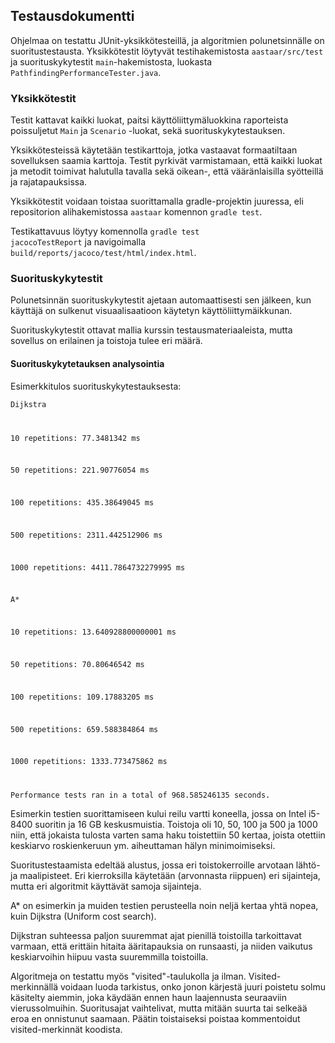 
## Testausdokumentti

Ohjelmaa on testattu JUnit-yksikkötesteillä, ja algoritmien polunetsinnälle on suoritustestausta. Yksikkötestit löytyvät testihakemistosta <code>aastaar/src/test</code> ja suorituskykytestit <code>main</code>-hakemistosta, luokasta <code>PathfindingPerformanceTester.java</code>.

### Yksikkötestit

Testit kattavat kaikki luokat, paitsi käyttöliittymäluokkina raporteista poissuljetut <code>Main</code> ja <code>Scenario</code> -luokat, sekä suorituskykytestauksen.

Yksikkötesteissä käytetään testikarttoja, jotka vastaavat formaatiltaan sovelluksen saamia karttoja. Testit pyrkivät varmistamaan, että kaikki luokat ja metodit toimivat halutulla tavalla sekä oikean-, että vääränlaisilla syötteillä ja rajatapauksissa.

Yksikkötestit voidaan toistaa suorittamalla gradle-projektin juuressa, eli repositorion alihakemistossa <code>aastaar</code> komennon <code>gradle test</code>.

Testikattavuus löytyy komennolla <code>gradle test jacocoTestReport</code> ja navigoimalla <code>build/reports/jacoco/test/html/index.html</code>.

### Suorituskykytestit

Polunetsinnän suorituskykytestit ajetaan automaattisesti sen jälkeen, kun käyttäjä on sulkenut visuaalisaatioon käytetyn käyttöliittymäikkunan.

Suorituskykytestit ottavat mallia kurssin testausmateriaaleista, mutta sovellus on erilainen ja toistoja tulee eri määrä.

#### Suorituskykytetauksen analysointia

Esimerkkitulos suorituskykytestauksesta:

<code>Dijkstra

10 repetitions: 77.3481342 ms

50 repetitions: 221.90776054 ms

100 repetitions: 435.38649045 ms

500 repetitions: 2311.442512906 ms

1000 repetitions: 4411.7864732279995 ms

A*

10 repetitions: 13.640928800000001 ms

50 repetitions: 70.80646542 ms

100 repetitions: 109.17883205 ms

500 repetitions: 659.588384864 ms

1000 repetitions: 1333.773475862 ms

Performance tests ran in a total of 968.585246135 seconds.</code>

Esimerkin testien suorittamiseen kului reilu vartti koneella, jossa on Intel i5-8400 suoritin ja 16 GB keskusmuistia. Toistoja oli 10, 50, 100 ja 500 ja 1000 niin, että jokaista tulosta varten sama haku toistettiin 50 kertaa, joista otettiin keskiarvo roskienkeruun ym. aiheuttaman hälyn minimoimiseksi.

Suoritustestaamista edeltää alustus, jossa eri toistokerroille arvotaan lähtö- ja maalipisteet. Eri kierroksilla käytetään (arvonnasta riippuen) eri sijainteja, mutta eri algoritmit käyttävät samoja sijainteja.

A* on esimerkin ja muiden testien perusteella noin neljä kertaa yhtä nopea, kuin Dijkstra (Uniform cost search).

Dijkstran suhteessa paljon suuremmat ajat pienillä toistoilla tarkoittavat varmaan, että erittäin hitaita ääritapauksia on runsaasti, ja niiden vaikutus keskiarvoihin hiipuu vasta suuremmilla toistoilla.

Algoritmeja on testattu myös "visited"-taulukolla ja ilman. Visited-merkinnällä voidaan luoda tarkistus, onko jonon kärjestä juuri poistetu solmu käsitelty aiemmin, joka käydään ennen haun laajennusta seuraaviin vierussolmuihin. Suoritusajat vaihtelivat, mutta mitään suurta tai selkeää eroa en onnistunut saamaan. Päätin toistaiseksi poistaa kommentoidut visited-merkinnät koodista.